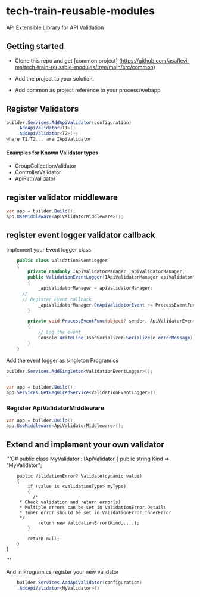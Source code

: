 # tech-train-reusable-modules
API Extensible Library for API Validation 

## Getting started
* Clone this repo and get [common project] (https://github.com/asaflevi-ms/tech-train-reusable-modules/tree/main/src/common)

* Add the project to your solution.
* Add common as project reference to your process/webapp 

## Register Validators
```c#
builder.Services.AddApiValidator(configuration)
    .AddApiValidator<T1>()
    .AddApiValidator<T2>();
where T1/T2... are IApiValidator
```

#### Examples for Known Validator types
* GroupCollectionValidator
* ControllerValidator
* ApiPathValidator 

## register validator middleware 
```c#
var app = builder.Build();
app.UseMiddleware<ApiValidatorMiddleware>();
```

## register event logger validator callback 

Implement your Event logger class
```c#
	public class ValidationEventLogger 
	{
		private readonly IApiValidatorManager _apiValidatorManager;
		public ValidationEventLogger(IApiValidatorManager apiValidatorManager)
		{
			_apiValidatorManager = apiValidatorManager;
      // 
      // Register Event callback
			_apiValidatorManager.OnApiValidatorEvent += ProcessEventFunc;
		}

		private void ProcessEventFunc(object? sender, ApiValidatorEventArgs e)
		{
			// Log the event
			Console.WriteLine(JsonSerializer.Serialize(e.errorMessage));
		}
	}
```

Add the event logger as singleton
Program.cs
```c#
builder.Services.AddSingleton<ValidationEventLogger>();


var app = builder.Build();
app.Services.GetRequiredService<ValidationEventLogger>();
```



### Register ApiValidatorMiddleware
```c#
var app = builder.Build();
app.UseMiddleware<ApiValidatorMiddleware>();
```




## Extend and implement your own validator
'''C#
public class MyValidator : IApiValidator
	{
		public string Kind => "MyValidator";

		public ValidationError? Validate(dynamic value)
		{
			if (value is <validationType> myType)
			{
			  /* 
         * Check validation and return error(s)
         * Multiple errors can be set in ValidationError.Details
         * Inner error should be set in ValidationError.InnerError
         */
				return new ValidationError(Kind,....);
			}

			return null;
		}
	}
'''

And in Program.cs register your new validator
```c#
    builder.Services.AddApiValidator(configuration)
    .AddApiValidator<MyValidator>()
```